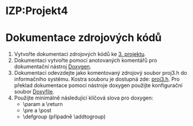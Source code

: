 
<h1>IZP:Projekt4</h1>
<h1><span><a name="Dokumentace_zdrojových_kódů">Dokumentace zdrojových kódů</a></span></h1>

<ol>
<li class="level1">Vytvořte dokumentaci zdrojových kódů ke <a href="cwk.php?title=IZP:Projekt3&amp;csid=649642&amp;id=12214" class="internal" title="IZP:Projekt3">3. projektu</a>.</li>
<li class="level1">Dokumentaci vytvořte pomocí anotovaných komentářů pro dokumentační nástroj <a href="http://www.stack.nl/~dimitri/doxygen/" class="external" title="http://www.stack.nl/~dimitri/doxygen/"  rel="nofollow">Doxygen</a>.</li>
<li class="level1">Dokumentaci odevzdejte jako komentovaný zdrojový soubor proj3.h do informačního systému. Kostra souboru je dostupná zde: <a href="/FIT/st/cwk.php?title=IZP:Projekt4&amp;src=Proj3.h&amp;ns=IZP&amp;&amp;action=fileinfo&amp;csid=649642&amp;id=12214" class="media mediafile mf_h" title="proj3.h">proj3.h</a>. Pro překlad dokumentace pomocí nástroje doxygen použijte konfigurační soubor <a href="/FIT/st/cwk.php?title=IZP:Projekt4&amp;src=Doxyfile&amp;ns=IZP&amp;&amp;action=fileinfo&amp;csid=649642&amp;id=12214" class="media mediafile mf_" title="Doxyfile">Doxyfile</a>.</li>
<li class="level1">Použijte minimálně následující klíčová slova pro doxygen:
<ul>
<li class="level2">\param a \return</li>
<li class="level2">\pre a \post</li>
<li class="level2">\defgroup (případně \addtogroup)</li>
</ul>
</li>
</ol>
